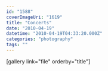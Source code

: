 ```yaml
---
id: "1588"
coverImageUri: "1619"
title: "Concerts"
date: "2010-04-19"
datetime: "2010-04-19T04:33:20.000Z"
categories: "photography"
tags: ""
---
```


\[gallery link="file" orderby="title"\]
